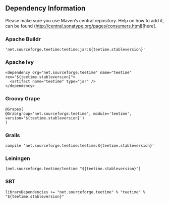 ## Dependency Information

Please make sure you use Maven’s central repository. Help on how to add it, can be found (http://central.sonatype.org/pages/consumers.html)[here].

### Apache Buildr

```
'net.sourceforge.teetime:teetime:jar:${teetime.stableversion}'
```

### Apache Ivy

```
<dependency org="net.sourceforge.teetime" name="teetime" rev="${teetime.stableversion}">
  <artifact name="teetime" type="jar" />
</dependency>
```

### Groovy Grape

```
@Grapes(
@Grab(group='net.sourceforge.teetime', module='teetime', version='${teetime.stableversion}')
)
```

### Grails

```
compile 'net.sourceforge.teetime:teetime:${teetime.stableversion}'
```

### Leiningen

```
[net.sourceforge.teetime/teetime "${teetime.stableversion}"]
```

### SBT

```
libraryDependencies += "net.sourceforge.teetime" % "teetime" % "${teetime.stableversion}"
```